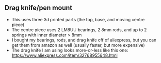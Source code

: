 ## Drag knife/pen mount

- This uses three 3d printed parts (the top, base, and moving centre piece)
- The centre piece uses 2 LM8UU bearings, 2 8mm rods, and up to 2 springs with inner diameter > 8mm
- I bought my bearings, rods, and drag knife off of aliexpress, but you can get them from amazon as well (usually faster, but more expensive)
- The drag knife I am using looks more-or-less like this one: https://www.aliexpress.com/item/32768955648.html

